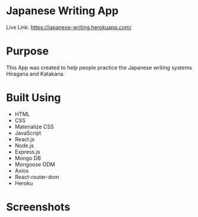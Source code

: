 # Japanese Writing App

Live Link: https://japanese-writing.herokuapp.com/

# Purpose

This App was created to help people practice the Japanese writing systems Hiragana and Katakana.

# Built Using

- HTML
- CSS
- Materialize CSS
- JavaScript
- React.js
- Node.js
- Express.js
- Mongo DB
- Mongoose ODM
- Axios
- React-router-dom
- Heroku

# Screenshots
